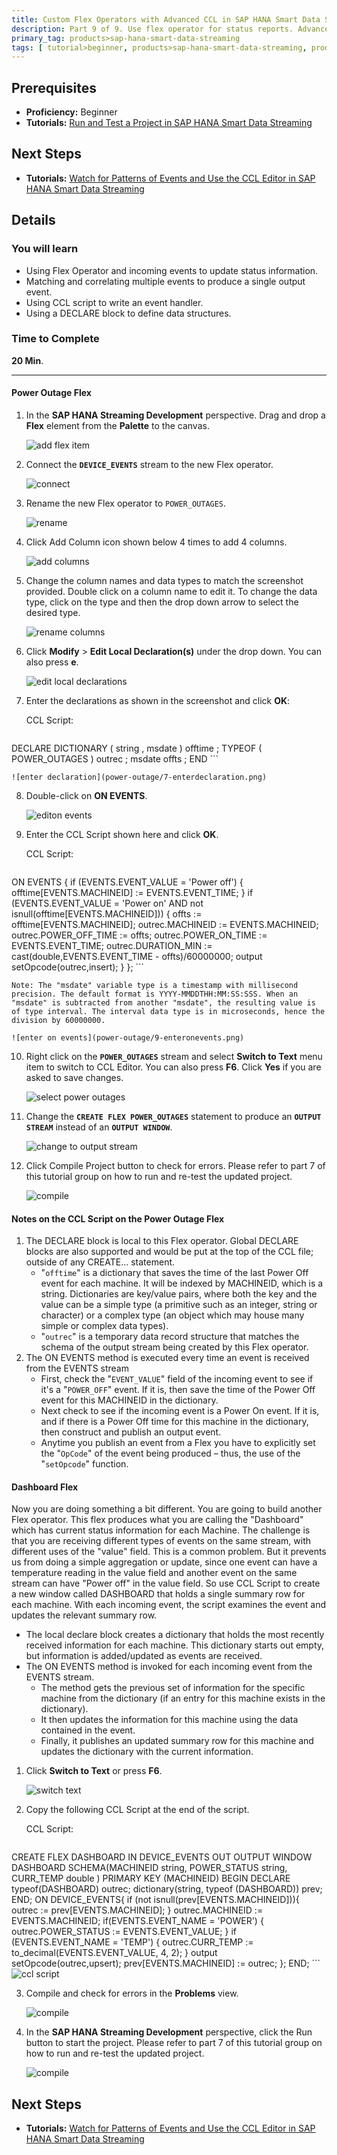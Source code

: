 ```yaml
---
title: Custom Flex Operators with Advanced CCL in SAP HANA Smart Data Streaming
description: Part 9 of 9. Use flex operator for status reports. Advanced CCL techniques.
primary_tag: products>sap-hana-smart-data-streaming
tags: [ tutorial>beginner, products>sap-hana-smart-data-streaming, products>sap-hana-studio ]
---
```

## Prerequisites  
 - **Proficiency:** Beginner
 - **Tutorials:** [Run and Test a Project in SAP HANA Smart Data Streaming](https://www.sap.com/developer/tutorials/sds-part7-testing.html)

## Next Steps
 - **Tutorials:** [Watch for Patterns of Events and Use the CCL Editor in SAP HANA Smart Data Streaming](https://www.sap.com/developer/tutorials/sds-part8-patterns.html)

## Details
### You will learn  
 - Using Flex Operator and incoming events to update status information.
 - Matching and correlating multiple events to produce a single output event.
 - Using CCL script to write an event handler.
 - Using a DECLARE block to define data structures.

### Time to Complete
**20 Min**.

---

#### Power Outage Flex

1. In the **SAP HANA Streaming Development** perspective. Drag and drop a **Flex** element from the **Palette** to the canvas.

    ![add flex item](power-outage/1-addflexitem.png)

2. Connect the **`DEVICE_EVENTS`** stream to the new Flex operator.

    ![connect](power-outage/2-connect.png)

3. Rename the new Flex operator to `POWER_OUTAGES`.

    ![rename](power-outage/3-rename.png)

4. Click Add Column icon shown below 4 times to add 4 columns.

    ![add columns](power-outage/4-addcolumns.png)

5. Change the column names and data types to match the screenshot provided. Double click on a column name to edit it. To change the data type, click on the type and then the drop down arrow to select the desired type.

    ![rename columns](power-outage/5-renamecolumns.png)

6. Click **Modify** > **Edit Local Declaration(s)** under the drop down. You can also press **e**.

    ![edit local declarations](power-outage/6-editlocaldecleration.png)

7. Enter the declarations as shown in the screenshot and click **OK**:

    CCL Script:
    ```sql
  DECLARE
    DICTIONARY ( string , msdate ) offtime ;
    TYPEOF ( POWER_OUTAGES ) outrec ;
    msdate offts ;
  END
    ```

    ![enter declaration](power-outage/7-enterdeclaration.png)

8. Double-click on **ON EVENTS**.

    ![editon events](power-outage/8-editonevents.png)

9. Enter the CCL Script shown here and click **OK**.

    CCL Script:
    ```sql
  ON EVENTS {
    if (EVENTS.EVENT_VALUE = 'Power off') {
      offtime[EVENTS.MACHINEID] := EVENTS.EVENT_TIME;
    }
    if (EVENTS.EVENT_VALUE = 'Power on' AND not isnull(offtime[EVENTS.MACHINEID])) {
      offts := offtime[EVENTS.MACHINEID];
      outrec.MACHINEID := EVENTS.MACHINEID;
      outrec.POWER_OFF_TIME := offts;
      outrec.POWER_ON_TIME := EVENTS.EVENT_TIME;
      outrec.DURATION_MIN := cast(double,EVENTS.EVENT_TIME - offts)/60000000;
      output setOpcode(outrec,insert);
    }
  };
    ```

    Note: The "msdate" variable type is a timestamp with millisecond precision. The default format is YYYY-MMDDTHH:MM:SS:SSS. When an "msdate" is subtracted from another "msdate", the resulting value is of type interval. The interval data type is in microseconds, hence the division by 60000000.

    ![enter on events](power-outage/9-enteronevents.png)

10. Right click on the **`POWER_OUTAGES`** stream and select **Switch to Text** menu item to switch to CCL Editor. You can also press **F6**. Click **Yes** if you are asked to save changes.

    ![select power outages](power-outage/10-selectpoweroutages.png)

11. Change the **`CREATE FLEX POWER_OUTAGES`** statement to produce an **`OUTPUT STREAM`** instead of an **`OUTPUT WINDOW`**.

    ![change to output stream](power-outage/11-changetooutputstream.png)

12. Click Compile Project button to check for errors. Please refer to part 7 of this tutorial group on how to run and re-test the updated project.

    ![compile](power-outage/12-compile.png)

#### Notes on the CCL Script on the Power Outage Flex

1. The DECLARE block is local to this Flex operator. Global DECLARE blocks are also supported and would be put at the top of the CCL file; outside of any CREATE... statement.
    - "`offtime`" is a dictionary that saves the time of the last Power Off event for each machine. It will be indexed by MACHINEID, which is a string. Dictionaries are key/value pairs, where both the key and the value can be a simple type (a primitive such as an integer, string or character) or a complex type (an object which may house many simple or complex data types).
    - "`outrec`" is a temporary data record structure that matches the schema of the output stream being created by this Flex operator.
2. The ON EVENTS method is executed every time an event is received from the EVENTS stream
    - First, check the "`EVENT_VALUE`" field of the incoming event to see if it's a "`POWER_OFF`" event. If it is, then save the time of the Power Off event for this MACHINEID in the dictionary.
    - Next check to see if the incoming event is a Power On event. If it is, and if there is a Power Off time for this machine in the dictionary, then construct and publish an output event.
    - Anytime you publish an event from a Flex you have to explicitly set the "`OpCode`" of the event being produced – thus, the use of the "`setOpcode`" function.


#### Dashboard Flex

Now you are doing something a bit different. You are going to build another Flex operator. This flex produces what you are calling the "Dashboard" which has current status information for each Machine. The challenge is that you are receiving different types of events on the same stream, with different uses of the "value" field. This is a common problem. But it prevents us from doing a simple aggregation or update, since one event can have a temperature reading in the value field and another event on the same stream can have "Power off" in the value field. So use CCL Script to create a new window called DASHBOARD that holds a single summary row for each machine. With each incoming event, the script examines the event and updates the relevant summary row.
 - The local declare block creates a dictionary that holds the most recently received information for each machine. This dictionary starts out empty, but information is added/updated as events are received.
 - The ON EVENTS method is invoked for each incoming event from the EVENTS stream.
    - The method gets the previous set of information for the specific machine from the dictionary (if an entry for this machine exists in the dictionary).
    - It then updates the information for this machine using the data contained in the event.
    - Finally, it publishes an updated summary row for this machine and updates the dictionary with the current information.

1. Click **Switch to Text** or press **F6**.

    ![switch text](dashboard/1-switch-text.png)

2. Copy the following CCL Script at the end of the script.

    CCL Script:
    ```sql
  CREATE FLEX DASHBOARD
  IN DEVICE_EVENTS
  OUT OUTPUT WINDOW DASHBOARD
    SCHEMA(MACHINEID string, POWER_STATUS string, CURR_TEMP double )
    PRIMARY KEY (MACHINEID)
  BEGIN
    DECLARE
    typeof(DASHBOARD) outrec;
    dictionary(string, typeof (DASHBOARD)) prev;
  END;
  ON DEVICE_EVENTS{
    if (not isnull(prev[EVENTS.MACHINEID])){
      outrec := prev[EVENTS.MACHINEID];
    }
    outrec.MACHINEID := EVENTS.MACHINEID;
    if(EVENTS.EVENT_NAME = 'POWER') {
      outrec.POWER_STATUS := EVENTS.EVENT_VALUE;
    }
    if (EVENTS.EVENT_NAME = 'TEMP') {
      outrec.CURR_TEMP := to_decimal(EVENTS.EVENT_VALUE, 4, 2);
    }
    output setOpcode(outrec,upsert);
    prev[EVENTS.MACHINEID] := outrec;
  };
  END;
    ```
    ![ccl script](dashboard/2-ccl-script.png)

3. Compile and check for errors in the **Problems** view.

    ![compile](dashboard/3-compile.png)

4. In the **SAP HANA Streaming Development** perspective, click the Run button to start the project. Please refer to part 7 of this tutorial group on how to run and re-test the updated project.

    ![compile](dashboard/4-run.png)



## Next Steps
 - **Tutorials:** [Watch for Patterns of Events and Use the CCL Editor in SAP HANA Smart Data Streaming](https://www.sap.com/developer/tutorials/sds-part8-patterns.html)
